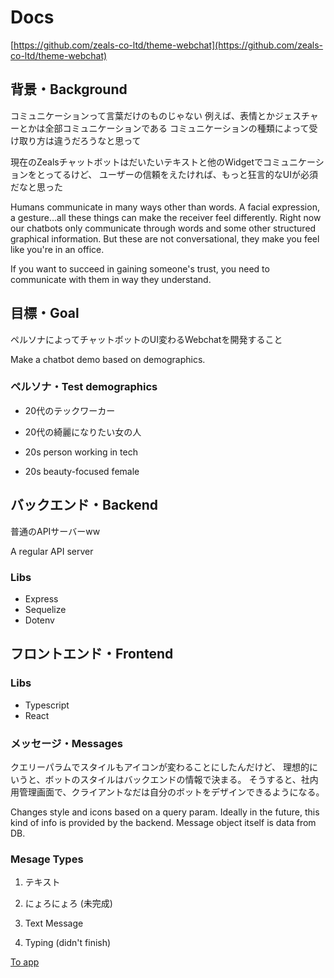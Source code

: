 # Docs

[https://github.com/zeals-co-ltd/theme-webchat](https://github.com/zeals-co-ltd/theme-webchat)

## 背景・Background

コミュニケーションって言葉だけのものじゃない
例えば、表情とかジェスチャーとかは全部コミュニケーションである
コミュニケーションの種類によって受け取り方は違うだろうなと思って

現在のZealsチャットボットはだいたいテキストと他のWidgetでコミュニケーションをとってるけど、
ユーザーの信頼をえたければ、もっと狂言的なUIが必須だなと思った

Humans communicate in many ways other than words. A facial expression, a gesture...all these things can make the receiver feel differently.
Right now our chatbots only communicate through words and some other structured graphical information.
But these are not conversational, they make you feel like you're in an office.

If you want to succeed in gaining someone's trust, you need to communicate with them in way they understand.

## 目標・Goal

ペルソナによってチャットボットのUI変わるWebchatを開発すること

Make a chatbot demo based on demographics. 

### ペルソナ・Test demographics

- 20代のテックワーカー
- 20代の綺麗になりたい女の人

- 20s person working in tech
- 20s beauty-focused female

## バックエンド・Backend

普通のAPIサーバーww

A regular API server

### Libs

- Express
- Sequelize
- Dotenv


## フロントエンド・Frontend

### Libs

- Typescript
- React

### メッセージ・Messages

クエリーパラムでスタイルもアイコンが変わることにしたんだけど、
理想的にいうと、ボットのスタイルはバックエンドの情報で決まる。
そうすると、社内用管理画面で、クライアントなだは自分のボットをデザインできるようになる。

Changes style and icons based on a query param. Ideally in the future, this kind of info is provided by the backend.
Message object itself is data from DB.


### Mesage Types 

1. テキスト
2. にょろにょろ (未完成)

1. Text Message
2. Typing (didn't finish)

[To app](/app)